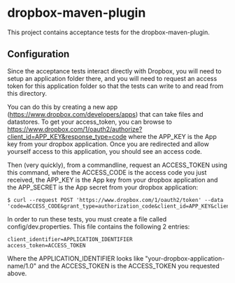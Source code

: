 dropbox-maven-plugin
====================================================

This project contains acceptance tests for the dropbox-maven-plugin.

Configuration
----------------------------------------------------
Since the acceptance tests interact directly with Dropbox, you will need to setup an application folder there, and you will need to request an access token for this application folder so that the tests can write to and read from this directory.

You can do this by creating a new app (https://www.dropbox.com/developers/apps) that can take files and datastores. To get your access_token, you can browse to https://www.dropbox.com/1/oauth2/authorize?client_id=APP_KEY&response_type=code where the APP\_KEY is the App key from your dropbox application. Once you are redirected and allow yourself access to this application, you should see an access code.

Then (very quickly), from a commandline, request an ACCESS\_TOKEN using this command, where the ACCESS\_CODE is the access code you just received, the APP\_KEY is the App key from your dropbox application and the APP\_SECRET is the App secret from your dropbox application: 
    
    $ curl --request POST 'https://www.dropbox.com/1/oauth2/token' --data 'code=ACCESS_CODE&grant_type=authorization_code&client_id=APP_KEY&client_secret=APP_SECRET'

In order to run these tests, you must create a file called config/dev.properties. This file contains the following 2 entries:

    client_identifier=APPLICATION_IDENTIFIER
    access_token=ACCESS_TOKEN

Where the APPLICATION\_IDENTIFIER looks like "your-dropbox-application-name/1.0" and the ACCESS\_TOKEN is the ACCESS\_TOKEN you requested above.
